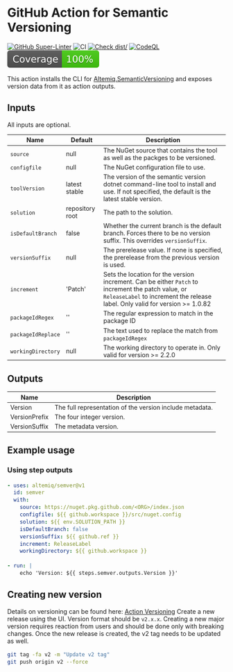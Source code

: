 # GitHub Action for Semantic Versioning

[![GitHub Super-Linter](https://github.com/altemiq/semver/actions/workflows/linter.yml/badge.svg)](https://github.com/super-linter/super-linter)
![CI](https://github.com/altemiq/semver/actions/workflows/ci.yml/badge.svg)
[![Check dist/](https://github.com/altemiq/semver/actions/workflows/check-dist.yml/badge.svg)](https://github.com/actions/typescript-action/actions/workflows/check-dist.yml)
[![CodeQL](https://github.com/altemiq/semver/actions/workflows/codeql-analysis.yml/badge.svg)](https://github.com/actions/typescript-action/actions/workflows/codeql-analysis.yml)
[![Coverage](./badges/coverage.svg)](./badges/coverage.svg)

This action installs the CLI for
[Altemiq.SemanticVersioning](https://github.com/altemiq/nuget-semver) and
exposes version data from it as action outputs.


## Inputs

All inputs are optional.

| Name               | Default         | Description                                                                                                                                                                         |
| ------------------ |-----------------| ----------------------------------------------------------------------------------------------------------------------------------------------------------------------------------- |
| `source`           | null            | The NuGet source that contains the tool as well as the packges to be versioned.                                                                                                     |
| `configfile`       | null            | The NuGet configuration file to use.                                                                                                                                                |
| `toolVersion`      | latest stable   | The version of the semantic version dotnet command-line tool to install and use. If not specified, the default is the latest stable version.                                        |
| `solution`         | repository root | The path to the solution.                                                                                                                                                           |
| `isDefaultBranch`  | false           | Whether the current branch is the default branch. Forces there to be no version suffix. This overrides `versionSuffix`.                                                             |
| `versionSuffix`    | null            | The prerelease value. If none is specified, the prerelease from the previous version is used.                                                                                       |
| `increment`        | 'Patch'         | Sets the location for the version increment. Can be either `Patch` to increment the patch value, or `ReleaseLabel` to increment the release label. Only valid for version >= 1.0.82 |
| `packageIdRegex`   | ''              | The regular expression to match in the package ID                                                                                                                                   |
| `packageIdReplace` | ''              | The text used to replace the match from `packageIdRegex`                                                                                                                            |
| `workingDirectory` | null            | The working directory to operate in. Only valid for version >= 2.2.0                                                                                                                |

## Outputs

| Name          | Description                                              |
| ------------- | -------------------------------------------------------- |
| Version       | The full representation of the version include metadata. |
| VersionPrefix | The four integer version.                                |
| VersionSuffix | The metadata version.                                    |

## Example usage

### Using step outputs

```yaml
- uses: altemiq/semver@v1
  id: semver
  with:
    source: https://nuget.pkg.github.com/<ORG>/index.json
    configfile: ${{ github.workspace }}/src/nuget.config
    solution: ${{ env.SOLUTION_PATH }}
    isDefaultBranch: false
    versionSuffix: ${{ github.ref }}
    increment: ReleaseLabel
    workingDirectory: ${{ github.workspace }}

- run: |
    echo 'Version: ${{ steps.semver.outputs.Version }}'
```

## Creating new version

Details on versioning can be found here:
[Action Versioning](https://github.com/actions/toolkit/blob/main/docs/action-versioning.md)
Create a new release using the UI. Version format should be `v2.x.x`. Creating a
new major version requires reaction from users and should be done only with
breaking changes. Once the new release is created, the v2 tag needs to be
updated as well.

```bash
git tag -fa v2 -m "Update v2 tag"
git push origin v2 --force
```